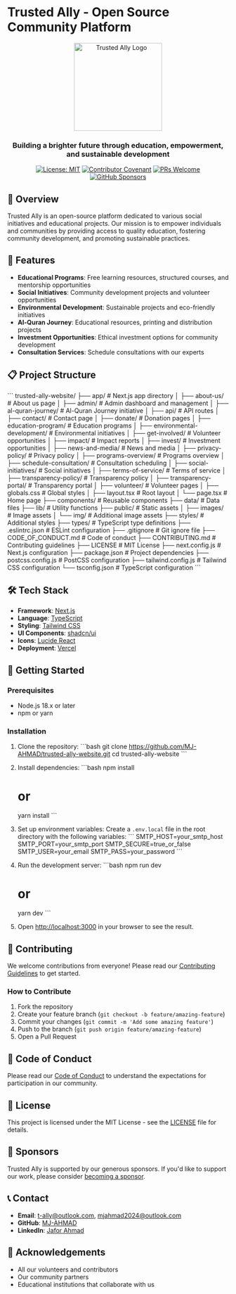 # Trusted Ally - Open Source Community Platform

<div align="center">
  <img src="https://mj-ahmad.github.io/mja2025/img/logo.png" alt="Trusted Ally Logo" width="200"/>
  <h3>Building a brighter future through education, empowerment, and sustainable development</h3>
  
  [![License: MIT](https://img.shields.io/badge/License-MIT-blue.svg)](https://opensource.org/licenses/MIT)
  [![Contributor Covenant](https://img.shields.io/badge/Contributor%20Covenant-2.1-4baaaa.svg)](CODE_OF_CONDUCT.md)
  [![PRs Welcome](https://img.shields.io/badge/PRs-welcome-brightgreen.svg)](CONTRIBUTING.md)
  [![GitHub Sponsors](https://img.shields.io/badge/GitHub-Sponsor-EA4AAA)](https://github.com/sponsors/MJ-AHMAD)
</div>

## 🌟 Overview

Trusted Ally is an open-source platform dedicated to various social initiatives and educational projects. Our mission is to empower individuals and communities by providing access to quality education, fostering community development, and promoting sustainable practices.

## 🚀 Features

- **Educational Programs**: Free learning resources, structured courses, and mentorship opportunities
- **Social Initiatives**: Community development projects and volunteer opportunities
- **Environmental Development**: Sustainable projects and eco-friendly initiatives
- **Al-Quran Journey**: Educational resources, printing and distribution projects
- **Investment Opportunities**: Ethical investment options for community development
- **Consultation Services**: Schedule consultations with our experts

## 📋 Project Structure

\`\`\`
trusted-ally-website/
├── app/                      # Next.js app directory
│   ├── about-us/             # About us page
│   ├── admin/                # Admin dashboard and management
│   ├── al-quran-journey/     # Al-Quran Journey initiative
│   ├── api/                  # API routes
│   ├── contact/              # Contact page
│   ├── donate/               # Donation pages
│   ├── education-program/    # Education programs
│   ├── environmental-development/ # Environmental initiatives
│   ├── get-involved/         # Volunteer opportunities
│   ├── impact/               # Impact reports
│   ├── invest/               # Investment opportunities
│   ├── news-and-media/       # News and media
│   ├── privacy-policy/       # Privacy policy
│   ├── programs-overview/    # Programs overview
│   ├── schedule-consultation/ # Consultation scheduling
│   ├── social-initiatives/   # Social initiatives
│   ├── terms-of-service/     # Terms of service
│   ├── transparency-policy/  # Transparency policy
│   ├── transparency-portal/  # Transparency portal
│   ├── volunteer/            # Volunteer pages
│   ├── globals.css           # Global styles
│   ├── layout.tsx            # Root layout
│   └── page.tsx              # Home page
├── components/               # Reusable components
├── data/                     # Data files
├── lib/                      # Utility functions
├── public/                   # Static assets
│   ├── images/               # Image assets
│   └── img/                  # Additional image assets
├── styles/                   # Additional styles
├── types/                    # TypeScript type definitions
├── .eslintrc.json           # ESLint configuration
├── .gitignore               # Git ignore file
├── CODE_OF_CONDUCT.md       # Code of conduct
├── CONTRIBUTING.md          # Contributing guidelines
├── LICENSE                  # MIT License
├── next.config.js           # Next.js configuration
├── package.json             # Project dependencies
├── postcss.config.js        # PostCSS configuration
├── tailwind.config.js       # Tailwind CSS configuration
└── tsconfig.json            # TypeScript configuration
\`\`\`

## 🛠️ Tech Stack

- **Framework**: [Next.js](https://nextjs.org/)
- **Language**: [TypeScript](https://www.typescriptlang.org/)
- **Styling**: [Tailwind CSS](https://tailwindcss.com/)
- **UI Components**: [shadcn/ui](https://ui.shadcn.com/)
- **Icons**: [Lucide React](https://lucide.dev/)
- **Deployment**: [Vercel](https://vercel.com/)

## 🚀 Getting Started

### Prerequisites

- Node.js 18.x or later
- npm or yarn

### Installation

1. Clone the repository:
   \`\`\`bash
   git clone https://github.com/MJ-AHMAD/trusted-ally-website.git
   cd trusted-ally-website
   \`\`\`

2. Install dependencies:
   \`\`\`bash
   npm install
   # or
   yarn install
   \`\`\`

3. Set up environment variables:
   Create a `.env.local` file in the root directory with the following variables:
   \`\`\`
   SMTP_HOST=your_smtp_host
   SMTP_PORT=your_smtp_port
   SMTP_SECURE=true_or_false
   SMTP_USER=your_email
   SMTP_PASS=your_password
   \`\`\`

4. Run the development server:
   \`\`\`bash
   npm run dev
   # or
   yarn dev
   \`\`\`

5. Open [http://localhost:3000](http://localhost:3000) in your browser to see the result.

## 🤝 Contributing

We welcome contributions from everyone! Please read our [Contributing Guidelines](CONTRIBUTING.md) to get started.

### How to Contribute

1. Fork the repository
2. Create your feature branch (`git checkout -b feature/amazing-feature`)
3. Commit your changes (`git commit -m 'Add some amazing feature'`)
4. Push to the branch (`git push origin feature/amazing-feature`)
5. Open a Pull Request

## 📜 Code of Conduct

Please read our [Code of Conduct](CODE_OF_CONDUCT.md) to understand the expectations for participation in our community.

## 📄 License

This project is licensed under the MIT License - see the [LICENSE](LICENSE) file for details.

## 💖 Sponsors

Trusted Ally is supported by our generous sponsors. If you'd like to support our work, please consider [becoming a sponsor](https://github.com/sponsors/MJ-AHMAD).

## 📞 Contact

- **Email**: t-ally@outlook.com, mjahmad2024@outlook.com
- **GitHub**: [MJ-AHMAD](https://github.com/MJ-AHMAD)
- **LinkedIn**: [Jafor Ahmad](https://linkedin.com/in/jafor-ahmad/)

## 🙏 Acknowledgements

- All our volunteers and contributors
- Our community partners
- Educational institutions that collaborate with us

